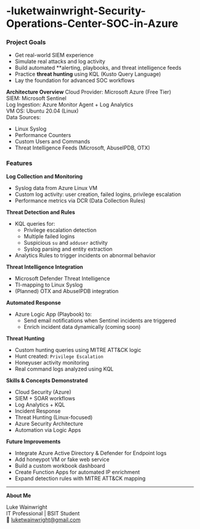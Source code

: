 # -luketwainwright-Security-Operations-Center-SOC-in-Azure
### Project Goals

- Get real-world SIEM experience
- Simulate real attacks and log activity
- Build automated **alerting, playbooks, and threat intelligence feeds
- Practice **threat hunting** using KQL (Kusto Query Language)
- Lay the foundation for advanced SOC workflows

**Architecture Overview**
Cloud Provider: Microsoft Azure (Free Tier)  
SIEM: Microsoft Sentinel  
Log Ingestion: Azure Monitor Agent + Log Analytics  
VM OS: Ubuntu 20.04 (Linux)  
Data Sources:
- Linux Syslog
- Performance Counters
- Custom Users and Commands
- Threat Intelligence Feeds (Microsoft, AbuseIPDB, OTX)


 ### Features

**Log Collection and Monitoring**

- Syslog data from Azure Linux VM
- Custom log activity: user creation, failed logins, privilege escalation
- Performance metrics via DCR (Data Collection Rules)

**Threat Detection and Rules**

- KQL queries for:
  - Privilege escalation detection
  - Multiple failed logins
  - Suspicious `su` and `adduser` activity
  - Syslog parsing and entity extraction
- Analytics Rules to trigger incidents on abnormal behavior

**Threat Intelligence Integration**

- Microsoft Defender Threat Intelligence
- TI-mapping to Linux Syslog
- (Planned) OTX and AbuseIPDB integration

**Automated Response**

- Azure Logic App (Playbook) to:
  - Send email notifications when Sentinel incidents are triggered
  - Enrich incident data dynamically (coming soon)

**Threat Hunting**

- Custom hunting queries using MITRE ATT&CK logic
- Hunt created: `Privilege Escalation`
- Honeyuser activity monitoring
- Real command logs analyzed using KQL


**Skills & Concepts Demonstrated**

- Cloud Security (Azure)
- SIEM + SOAR workflows
- Log Analytics + KQL
- Incident Response
- Threat Hunting (Linux-focused)
- Azure Security Architecture
- Automation via Logic Apps


**Future Improvements**

- Integrate Azure Active Directory & Defender for Endpoint logs
- Add honeypot VM or fake web service
- Build a custom workbook dashboard
- Create Function Apps for automated IP enrichment
- Expand detection rules with MITRE ATT&CK mapping

---

**About Me**

Luke Wainwright  
IT Professional | BSIT Student  
📧 luketwainwright@gmail.com  
